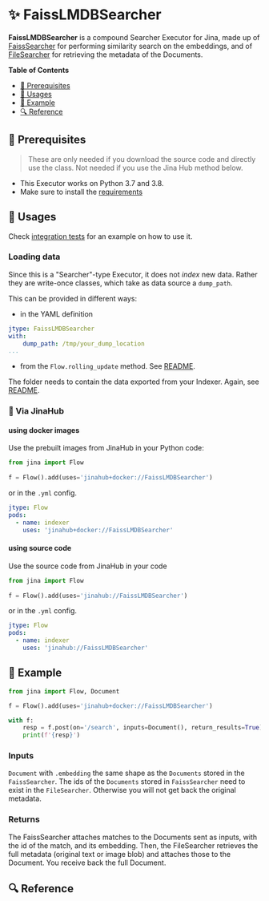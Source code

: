 # ✨  FaissLMDBSearcher

**FaissLMDBSearcher** is a compound Searcher Executor for Jina, made up of [FaissSearcher](../../FaissSearcher) for performing similarity search on the embeddings, and of [FileSearcher](../../keyvalue/FileSearcher) for retrieving the metadata of the Documents. 


**Table of Contents**

- [🌱 Prerequisites](#-prerequisites)
- [🚀 Usages](#-usages)
- [🎉️ Example](#-example)
- [🔍️ Reference](#-reference)


## 🌱 Prerequisites

> These are only needed if you download the source code and directly use the class. Not needed if you use the Jina Hub method below.

- This Executor works on Python 3.7 and 3.8. 
- Make sure to install the [requirements](requirements.txt)

## 🚀 Usages

Check [integration tests](../../../../../tests/integration/lmdb_dump_reload) for an example on how to use it.

### Loading data

Since this is a "Searcher"-type Executor, it does not _index_ new data. Rather they are write-once classes, which take as data source a `dump_path`. 

This can be provided in different ways:

- in the YAML definition
  
```yaml
jtype: FaissLMDBSearcher
with:
    dump_path: /tmp/your_dump_location
...
```

- from the `Flow.rolling_update` method. See [README](../../../../../README.md).

The folder needs to contain the data exported from your Indexer. Again, see [README](../../../../../README.md).

### 🚚 Via JinaHub

#### using docker images
Use the prebuilt images from JinaHub in your Python code: 

```python
from jina import Flow
	
f = Flow().add(uses='jinahub+docker://FaissLMDBSearcher')
```

or in the `.yml` config.
	
```yaml
jtype: Flow
pods:
  - name: indexer
    uses: 'jinahub+docker://FaissLMDBSearcher'
```

#### using source code
Use the source code from JinaHub in your code

```python
from jina import Flow
	
f = Flow().add(uses='jinahub://FaissLMDBSearcher')
```

or in the `.yml` config.

```yaml
jtype: Flow
pods:
  - name: indexer
    uses: 'jinahub://FaissLMDBSearcher'
```


## 🎉️ Example 


```python
from jina import Flow, Document

f = Flow().add(uses='jinahub+docker://FaissLMDBSearcher')

with f:
    resp = f.post(on='/search', inputs=Document(), return_results=True)
    print(f'{resp}')
```

### Inputs 

`Document` with `.embedding` the same shape as the `Documents` stored in the `FaissSearcher`. The ids of the `Documents` stored in `FaissSearcher` need to exist in the `FileSearcher`. Otherwise you will not get back the original metadata. 

### Returns

The FaissSearcher attaches matches to the Documents sent as inputs, with the id of the match, and its embedding.
Then, the FileSearcher retrieves the full metadata (original text or image blob) and attaches those to the Document.
You receive back the full Document.

## 🔍️ Reference
